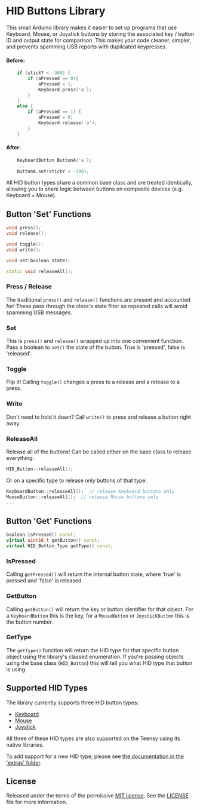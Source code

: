 # HID Buttons Library

This small Arduino library makes it easier to set up programs that use Keyboard, Mouse, or Joystick buttons by storing the associated key / button ID and output state for comparison. This makes your code cleaner, simpler, and prevents spamming USB reports with duplicated keypresses.

#### Before:

```cpp
	if (stickY < -300) {
		if (aPressed == 0){
			aPressed = 1;
			Keyboard.press('a');
		}
	}
	else {
		if (aPressed == 1) {
			aPressed = 0;
			Keyboard.release('a');
		}
	}
```

#### After:

```cpp
	KeyboardButton ButtonA('a');
	...
	ButtonA.set(stickY < -300);
```

All HID button types share a common base class and are treated identically, allowing you to share logic between buttons on composite devices (e.g. Keyboard + Mouse).

## Button 'Set' Functions
```cpp
void press();
void release();

void toggle();
void write();

void set(boolean state);

static void releaseAll();
```

### Press / Release

The traditional `press()` and `release()` functions are present and accounted for! These pass through the class's state filter so repeated calls will avoid spamming USB messages.

### Set

This is `press()` and `release()` wrapped up into one convenient function. Pass a boolean to `set()` the state of the button. True is 'pressed', false is 'released'.

### Toggle

Flip it! Calling `toggle()` changes a press to a release and a release to a press.

### Write

Don't need to hold it down? Call `write()` to press and release a button right away.

### ReleaseAll

Release all of the buttons! Can be called either on the base class to release everything:
```cpp
HID_Button::releaseAll();
```
Or on a specific type to release only buttons of that type:
```cpp
KeyboardButton::releaseAll();  // release Keyboard buttons only
MouseButton::releaseAll();  // release Mouse buttons only
...
```
## Button 'Get' Functions
```cpp
boolean isPressed() const;
virtual uint16_t getButton() const;
virtual HID_Button_Type getType() const;
```

### IsPressed

Calling `getPressed()` will return the internal button state, where 'true' is pressed and 'false' is released.

### GetButton

Calling `getButton()` will return the key or button identifier for that object. For a `KeyboardButton` this is the key, for a `MouseButton` or `JoystickButton` this is the button number.

### GetType

The `getType()` function will return the HID type for that specific button object using the library's classed enumeration. If you're passing objects using the base class (`HID_Button`) this will tell you what HID type that button is using.

## Supported HID Types
The library currently supports three HID button types:
* [Keyboard](https://www.arduino.cc/reference/en/language/functions/usb/keyboard/)
* [Mouse](https://www.arduino.cc/reference/en/language/functions/usb/mouse/)
* [Joystick](https://github.com/MHeironimus/ArduinoJoystickLibrary)

All three of these HID types are also supported on the Teensy using its native libraries.

To add support for a new HID type, please see [the documentation in the 'extras' folder](extras/Adding%20New%20Button%20Types.md).

## License
Released under the terms of the permissive [MIT license](https://opensource.org/licenses/MIT). See the [LICENSE](LICENSE) file for more information.
